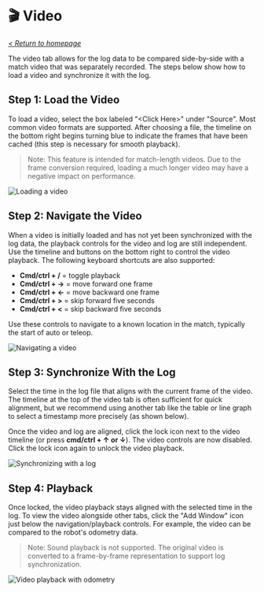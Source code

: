 # 🎬 Video

_[< Return to homepage](/docs/INDEX.md)_

The video tab allows for the log data to be compared side-by-side with a match video that was separately recorded. The steps below show how to load a video and synchronize it with the log.

## Step 1: Load the Video

To load a video, select the box labeled "\<Click Here\>" under "Source". Most common video formats are supported. After choosing a file, the timeline on the bottom right begins turning blue to indicate the frames that have been cached (this step is necessary for smooth playback).

> Note: This feature is intended for match-length videos. Due to the frame conversion required, loading a much longer video may have a negative impact on performance.

![Loading a video](/docs/resources/video/video-1.gif)

## Step 2: Navigate the Video

When a video is initially loaded and has not yet been synchronized with the log data, the playback controls for the video and log are still independent. Use the timeline and buttons on the bottom right to control the video playback. The following keyboard shortcuts are also supported:

- **Cmd/ctrl + /** = toggle playback
- **Cmd/ctrl + →** = move forward one frame
- **Cmd/ctrl + ←** = move backward one frame
- **Cmd/ctrl + >** = skip forward five seconds
- **Cmd/ctrl + <** = skip backward five seconds

Use these controls to navigate to a known location in the match, typically the start of auto or teleop.

![Navigating a video](/docs/resources/video/video-2.gif)

## Step 3: Synchronize With the Log

Select the time in the log file that aligns with the current frame of the video. The timeline at the top of the video tab is often sufficient for quick alignment, but we recommend using another tab like the table or line graph to select a timestamp more precisely (as shown below).

Once the video and log are aligned, click the lock icon next to the video timeline (or press **cmd/ctrl + ↑ or ↓**). The video controls are now disabled. Click the lock icon again to unlock the video playback.

![Synchronizing with a log](/docs/resources/video/video-3.gif)

## Step 4: Playback

Once locked, the video playback stays aligned with the selected time in the log. To view the video alongside other tabs, click the "Add Window" icon just below the navigation/playback controls. For example, the video can be compared to the robot's odometry data.

> Note: Sound playback is not supported. The original video is converted to a frame-by-frame representation to support log synchronization.

![Video playback with odometry](/docs/resources/video/video-4.gif)
